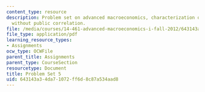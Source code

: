 ```yaml
---
content_type: resource
description: Problem set on advanced macroeconomics, characterization of V, and convexity
  without public correlation.
file: /media/courses/14-461-advanced-macroeconomics-i-fall-2012/643143a34da71072ff6d8c87a534aad8_MIT14_461F12_pset5.pdf
file_type: application/pdf
learning_resource_types:
- Assignments
ocw_type: OCWFile
parent_title: Assignments
parent_type: CourseSection
resourcetype: Document
title: Problem Set 5
uid: 643143a3-4da7-1072-ff6d-8c87a534aad8
---
```


